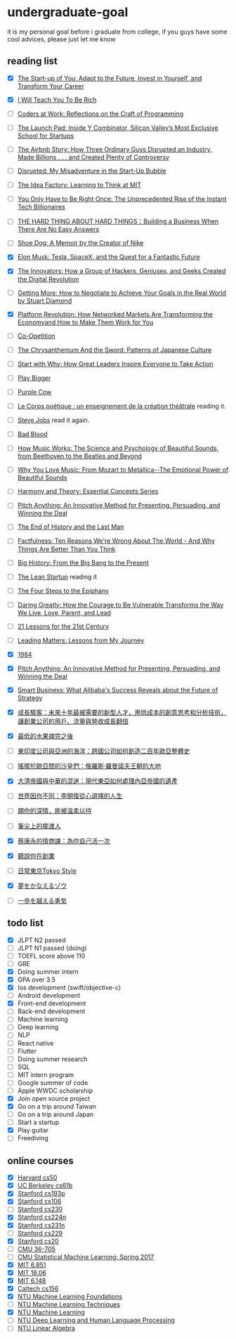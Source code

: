 # undergraduate-goal
it is my personal goal before i graduate from college, if you guys have some cool advices, please just let me know

## reading list

- [x] [The Start-up of You: Adapt to the Future, Invest in Yourself, and Transform Your Career](https://www.amazon.com/Start-up-You-Future-Yourself-Transform/dp/0307888908)

- [x] [I Will Teach You To Be Rich](https://www.amazon.com/Will-Teach-You-Be-Rich/dp/0761147489)

- [ ] [Coders at Work: Reflections on the Craft of Programming](https://www.amazon.com/Coders-Work-Reflections-Craft-Programming-ebook-dp-B00ACC2536/dp/B00ACC2536/ref=mt_kindle?_encoding=UTF8&me=&qid=)

- [ ] [The Launch Pad: Inside Y Combinator, Silicon Valley’s Most Exclusive School for Startups](https://www.amazon.com/Launch-Pad-Inside-Combinator-ebook/dp/B007X5ZBU4/ref=tmm_kin_swatch_0?_encoding=UTF8&qid=&sr=)

- [ ] [The Airbnb Story: How Three Ordinary Guys Disrupted an Industry, Made Billions . . . and Created Plenty of Controversy](https://www.amazon.com/Airbnb-Story-Ordinary-Disrupted-Controversy-ebook/dp/B01NCJRMQV/ref=tmm_kin_swatch_0?_encoding=UTF8&qid=&sr=)

- [ ] [Disrupted: My Misadventure in the Start-Up Bubble](https://www.amazon.com/Disrupted-My-Misadventure-Start-Up-Bubble-ebook/dp/B013CATZIC)

- [ ] [The Idea Factory: Learning to Think at MIT](https://www.amazon.com/Idea-Factory-Learning-Think-Press-ebook-dp-B001949X9U/dp/B001949X9U/ref=mt_kindle?_encoding=UTF8&me=&qid=)

- [ ] [You Only Have to Be Right Once: The Unprecedented Rise of the Instant Tech Billionaires](https://www.amazon.com/You-Only-Have-Right-Once/dp/1591847966)

- [ ] [THE HARD THING ABOUT HARD THINGS：Building a Business When There Are No Easy Answers](https://www.amazon.com/Hard-Thing-About-Things-Building/dp/0062273205)

- [ ] [Shoe Dog: A Memoir by the Creator of Nike](https://www.amazon.com/Shoe-Dog-Memoir-Creator-Nike-ebook/dp/B0176M1A44)

- [x] [Elon Musk: Tesla, SpaceX, and the Quest for a Fantastic Future](https://www.amazon.com/Elon-Musk-SpaceX-Fantastic-Future/dp/006230125X) 

- [x] [The Innovators: How a Group of Hackers, Geniuses, and Geeks Created the Digital Revolution](https://www.amazon.com/Innovators-Hackers-Geniuses-Created-Revolution/dp/1476708703/ref=sr_1_1?s=books&ie=UTF8&qid=1537974860&sr=1-1&keywords=the+innovators)

- [ ] [Getting More: How to Negotiate to Achieve Your Goals in the Real World by Stuart Diamond](https://www.amazon.com/Getting-More-Negotiate-Achieve-2010-12-28/dp/B008HVHB6K/ref=pd_sbs_14_2?_encoding=UTF8&pd_rd_i=B008HVHB6K&pd_rd_r=167fb8db-c19f-11e8-afd4-5de77bfa64dd&pd_rd_w=mipCO&pd_rd_wg=UNEYi&pf_rd_i=desktop-dp-sims&pf_rd_m=ATVPDKIKX0DER&pf_rd_p=53dead45-2b3d-4b73-bafb-fe26a7f14aac&pf_rd_r=3G7PM0KFT3HWER1Z3NAG&pf_rd_s=desktop-dp-sims&pf_rd_t=40701&psc=1&refRID=3G7PM0KFT3HWER1Z3NAG)

- [x] [Platform Revolution: How Networked Markets Are Transforming the Economyand How to Make Them Work for You](https://www.amazon.com/Platform-Revolution-Networked-Transforming-Economyand-ebook/dp/B00ZAT8VS4/ref=sr_1_1?ie=UTF8&qid=1538930032&sr=8-1&keywords=Platform+Revolution)

- [ ] [Co-Opetition](https://www.amazon.com/Co-Opetition-Adam-M-Brandenburger-ebook/dp/B004JHYREU/ref=sr_1_1?ie=UTF8&qid=1538930094&sr=8-1&keywords=Co-Opetition)

- [ ] [The Chrysanthemum And the Sword: Patterns of Japanese Culture](https://www.amazon.com/Chrysanthemum-Sword-Patterns-Japanese-Culture/dp/0710086776)

- [ ] [Start with Why: How Great Leaders Inspire Everyone to Take Action](https://www.amazon.com/Start-Why-Leaders-Inspire-Everyone/dp/1591846447)

- [ ] [Play Bigger](https://www.amazon.com/Play-Bigger-Dreamers-Innovators-Dominate/dp/0062407619)

- [ ] [Purple Cow](https://www.amazon.com/Purple-Cow-New-Transform-Remarkable/dp/1591843170)

- [ ] [Le Corps poétique : un enseignement de la création théâtrale](https://www.amazon.fr/Corps-po%C3%A9tique-enseignement-cr%C3%A9ation-th%C3%A9%C3%A2trale/dp/274270454X) reading it.

- [ ] [Steve Jobs](https://www.amazon.fr/Steve-Jobs-Walter-Isaacson/dp/2253168521/ref=sr_1_1?s=books&ie=UTF8&qid=1542557294&sr=1-1&keywords=steve+jobs) read it again.

- [ ] [Bad Blood](https://www.amazon.com/Bad-Blood-Secrets-Silicon-Startup/dp/152473165X)

- [ ] [How Music Works: The Science and Psychology of Beautiful Sounds, from Beethoven to the Beatles and Beyond](https://www.amazon.com/How-Music-Works-Psychology-Beautiful/dp/0316098310)

- [ ] [Why You Love Music: From Mozart to Metallica--The Emotional Power of Beautiful Sounds](https://www.amazon.com/Why-You-Love-Music-Metallica/dp/0316260673/ref=sr_1_1?s=books&ie=UTF8&qid=1543066095&sr=1-1&keywords=why+you+love+music)

- [ ] [Harmony and Theory: Essential Concepts Series](https://www.amazon.com/Harmony-Theory-Essential-Musicians-Institute/dp/0793579910/ref=sr_1_1?s=books&ie=UTF8&qid=1543066130&sr=1-1&keywords=harmony+%26+theory)

- [ ] [Pitch Anything: An Innovative Method for Presenting, Persuading, and Winning the Deal](https://www.amazon.com/Pitch-Anything-Innovative-Presenting-Persuading/dp/0071752854)

- [ ] [The End of History and the Last Man](https://www.amazon.com/End-History-Last-Man/dp/0743284550)

- [ ] [Factfulness: Ten Reasons We're Wrong About The World - And Why Things Are Better Than You Think](https://www.amazon.com/Factfulness-Reasons-Wrong-Things-Better-ebook/dp/B0769XK7D6/ref=tmm_kin_swatch_0?_encoding=UTF8&qid=&sr=)

- [ ] [Big History: From the Big Bang to the Present](https://www.amazon.com/Big-History-Bang-Present-ebook/dp/B00918JSD2)

- [ ] [The Lean Startup](https://www.amazon.com/Lean-Startup-Entrepreneurs-Continuous-Innovation/dp/0307887898) reading it

- [ ] [The Four Steps to the Epiphany](https://www.amazon.com/Four-Steps-Epiphany-Steve-Blank/dp/0989200507)

- [ ] [Daring Greatly: How the Courage to Be Vulnerable Transforms the Way We Live, Love, Parent, and Lead](https://www.amazon.com/Daring-Greatly-Courage-Vulnerable-Transforms/dp/1592408419)

- [ ] [21 Lessons for the 21st Century](https://www.amazon.com/Lessons-21st-Century-Yuval-Harari/dp/0525512179)

- [ ] [Leading Matters: Lessons from My Journey](https://www.amazon.com/Leading-Matters-Lessons-My-Journey/dp/1503608018) 

- [x] [1984](https://www.amazon.com/Nineteen-eighty-four-George-Orwell-ebook/dp/B004EEP7JW)

- [x] [Pitch Anything: An Innovative Method for Presenting, Persuading, and Winning the Deal](https://www.amazon.com/Pitch-Anything-Innovative-Presenting-Persuading/dp/0071752854)

- [x] [Smart Business: What Alibaba's Success Reveals about the Future of Strategy](https://www.amazon.com/Smart-Business-Alibabas-Success-Strategy/dp/1633693295)

- [x] [成長駭客：未來十年最被需要的新型人才，用低成本的創意思考和分析技術，讓創業公司的用戶、流量與營收成長翻倍](https://www.books.com.tw/products/0010707695)

- [x] [最低的水果摘完之後](https://www.books.com.tw/products/0010774819)

- [ ] [東印度公司與亞洲的海洋：跨國公司如何創造二百年歐亞整體史](https://www.books.com.tw/products/0010776944)

- [ ] [搖擺於歐亞間的沙皇們：俄羅斯‧羅曼諾夫王朝的大地](https://www.books.com.tw/products/0010776947)

- [x] [大清帝國與中華的混迷：現代東亞如何處理內亞帝國的遺產](https://www.books.com.tw/products/0010799939)

- [ ] [世界因你不同：李開復從心選擇的人生](https://www.books.com.tw/products/0010683669)

- [ ] [願你的深情，能被溫柔以待](https://www.books.com.tw/products/0010794010)

- [ ] [筆尖上的擺渡人](https://www.books.com.tw/products/0010767529)

- [x] [蔡康永的情商課：為你自己活一次](https://www.books.com.tw/products/0010802223)

- [x] [聽說你在創業](https://www.books.com.tw/products/0010811353)

- [ ] [日常東京Tokyo Style](https://www.books.com.tw/products/0010708635)

- [x] [夢をかなえるゾウ](https://www.amazon.co.jp/%E5%A4%A2%E3%82%92%E3%81%8B%E3%81%AA%E3%81%88%E3%82%8B%E3%82%BE%E3%82%A6-%E6%B0%B4%E9%87%8E%E6%95%AC%E4%B9%9F-ebook/dp/B00CHIL9JO)

- [ ] [一歩を越える勇気](https://www.amazon.co.jp/%E4%B8%80%E6%AD%A9%E3%82%92%E8%B6%8A%E3%81%88%E3%82%8B%E5%8B%87%E6%B0%97-%E6%A0%97%E5%9F%8E%E5%8F%B2%E5%A4%9A/dp/476319979X/ref=sr_1_1?ie=UTF8&qid=1538930250&sr=8-1&keywords=%E6%A0%97%E5%9F%8E%E5%8F%B2%E5%A4%9A)


 
## todo list

- [x] JLPT N2 passed
- [ ] JLPT N1 passed (doing)
- [ ] TOEFL score above 110
- [ ] GRE
- [x] Doing summer intern
- [x] GPA over 3.5
- [x] Ios development (swift/objective-c)
- [ ] Android development
- [x] Front-end development
- [ ] Back-end development
- [ ] Machine learning
- [ ] Deep learning
- [ ] NLP
- [ ] React native
- [ ] Flutter
- [ ] Doing summer research
- [ ] SQL
- [ ] MIT intern program
- [ ] Google summer of code
- [ ] Apple WWDC scholarship
- [x] Join open source project
- [x] Go on a trip around Taiwan
- [ ] Go on a trip around Japan
- [ ] Start a startup
- [x] Play guitar
- [ ] Freediving

## online courses

 - [x] [Harvard cs50](https://www.youtube.com/user/cs50tv)
 - [x] [UC Berkeley cs61b](https://sp18.datastructur.es/)
 - [x] [Stanford cs193p](https://www.youtube.com/playlist?list=PL_l7vS8VbNDFBiKIL3fEQhkKXTYsncsvN)
 - [x] [Stanford cs106](https://see.stanford.edu/Course/CS106A)
 - [ ] [Stanford cs230](http://cs230.stanford.edu/)
 - [x] [Stanford cs224n](http://web.stanford.edu/class/cs224n/)
 - [x] [Stanford cs231n](http://cs231n.stanford.edu/)
 - [ ] [Stanford cs229](http://cs229.stanford.edu/)
 - [x] [Stanford cs20](http://web.stanford.edu/class/cs20si/syllabus.html)
 - [ ] [CMU 36-705](http://www.stat.cmu.edu/~siva/705/main.html)
 - [ ] [CMU Statistical Machine Learning: Spring 2017](http://www.stat.cmu.edu/~ryantibs/statml/)
 - [x] [MIT 6.851](https://courses.csail.mit.edu/6.851/)
 - [x] [MIT 18.06](https://ocw.mit.edu/courses/mathematics/18-06-linear-algebra-spring-2010/)
 - [x] [MIT 6.148](http://webdevelopment.mit.edu/2018/lectures)
 - [x] [Caltech cs156](https://work.caltech.edu/telecourse.html)
 - [x] [NTU Machine Learning Foundations](https://www.youtube.com/watch?v=nQvpFSMPhr0&list=PLXVfgk9fNX2I7tB6oIINGBmW50rrmFTqf)
 - [ ] [NTU Machine Learning Techniques](https://www.youtube.com/watch?v=A-GxGCCAIrg&list=PLXVfgk9fNX2IQOYPmqjqWsNUFl2kpk1U2)
 - [x] [NTU Machine Learning](http://speech.ee.ntu.edu.tw/~tlkagk/courses_ML17_2.html)
 - [ ] [NTU Deep Learning and Human Language Processing](http://speech.ee.ntu.edu.tw/~tlkagk/courses_DLNLP18.html)
 - [ ] [NTU Linear Algebra](http://speech.ee.ntu.edu.tw/~tlkagk/courses_LA18.html)
